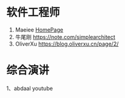 # 软件工程师
1. Maeiee [HomePage](https://garden.maxieewong.com/)
2. 牛尾刚 https://note.com/simplearchitect
3. OliverXu https://blog.oliverxu.cn/page/2/
# 综合演讲
1、abdaal youtube
